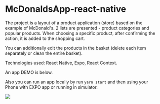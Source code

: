 # McDonaldsApp-react-native

The project is a layout of a product application (store) based on the example of McDonald's. 2 lists are presented - product categories and popular products. When choosing a specific product, after confirming the action, it is added to the shopping cart.

You can additionally edit the products in the basket (delete each item separately or clean the entire basket).

Technologies used: React Native, Expo, React Context.



An app DEMO is below.

Also you can run an app locally by run ```yarn start``` and then using your Phone with EXPO app or running in simulator.

![](https://github.com/MariiaNH/McDonaldsApp-react-native/blob/main/DEMO/McDonaldsApp.Demonstration.gif)
